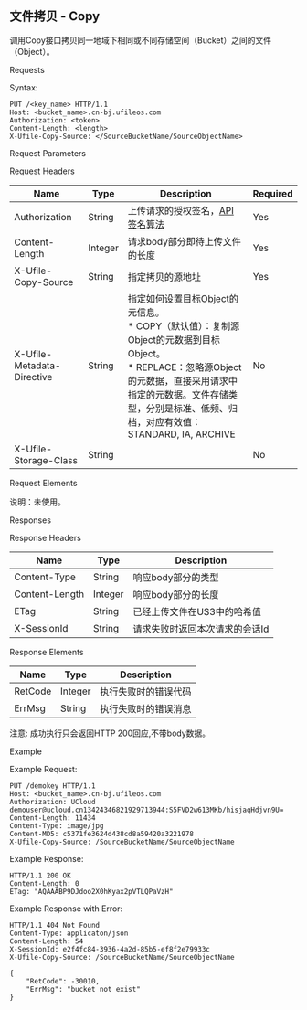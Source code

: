 ## 文件拷贝 - Copy

调用Copy接口拷贝同一地域下相同或不同存储空间（Bucket）之间的文件（Object）。

Requests

Syntax:

```
PUT /<key_name> HTTP/1.1
Host: <bucket_name>.cn-bj.ufileos.com
Authorization: <token>
Content-Length: <length>
X-Ufile-Copy-Source: </SourceBucketName/SourceObjectName>
```

Request Parameters

Request Headers

| Name                       | Type    | Description                                                  | Required |
| -------------------------- | ------- | ------------------------------------------------------------ | -------- |
| Authorization              | String  | 上传请求的授权签名，[API 签名算法](https://docs.ucloud.cn/ufile/api/authorization?id=文件管理签名算法) | Yes      |
| Content-Length             | Integer | 请求body部分即待上传文件的长度                               | Yes      |
| X-Ufile-Copy-Source        | String  | 指定拷贝的源地址                                             | Yes      |
| X-Ufile-Metadata-Directive | String  | 指定如何设置目标Object的元信息。<br> *  COPY（默认值）：复制源Object的元数据到目标Object。<br/> *  REPLACE：忽略源Object的元数据，直接采用请求中指定的元数据。文件存储类型，分别是标准、低频、归档，对应有效值：STANDARD, IA, ARCHIVE | No       |
| X-Ufile-Storage-Class      | String  |                                                              | No       |

Request Elements

说明：未使用。

Responses

Response Headers

| Name           | Type    | Description                    |
| -------------- | ------- | ------------------------------ |
| Content-Type   | String  | 响应body部分的类型             |
| Content-Length | Integer | 响应body部分的长度             |
| ETag           | String  | 已经上传文件在US3中的哈希值    |
| X-SessionId    | String  | 请求失败时返回本次请求的会话Id |

Response Elements

| Name    | Type    | Description          |
| ------- | ------- | -------------------- |
| RetCode | Integer | 执行失败时的错误代码 |
| ErrMsg  | String  | 执行失败时的错误消息 |

注意: 成功执行只会返回HTTP 200回应,不带body数据。

Example

Example Request:

```
PUT /demokey HTTP/1.1
Host: <bucket_name>.cn-bj.ufileos.com
Authorization: UCloud demouser@ucloud.cn13424346821929713944:S5FVD2w613MKb/hisjaqHdjvn9U=
Content-Length: 11434
Content-Type: image/jpg
Content-MD5: c5371fe3624d438cd8a59420a3221978
X-Ufile-Copy-Source: /SourceBucketName/SourceObjectName
```

Example Response:

```
HTTP/1.1 200 OK
Content-Length: 0
ETag: "AQAAABP9DJdoo2X0hKyax2pVTLQPaVzH"
```

Example Response with Error:

```
HTTP/1.1 404 Not Found
Content-Type: applicaton/json
Content-Length: 54 
X-SessionId: e2f4fc84-3936-4a2d-85b5-ef8f2e79933c
X-Ufile-Copy-Source: /SourceBucketName/SourceObjectName

{
    "RetCode": -30010,
    "ErrMsg": "bucket not exist"
}
```

